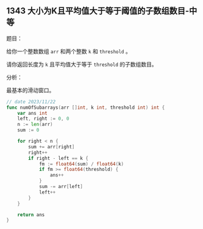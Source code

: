 ## 1343 大小为K且平均值大于等于阈值的子数组数目-中等

题目：

给你一个整数数组 `arr` 和两个整数 `k` 和 `threshold` 。

请你返回长度为 `k` 且平均值大于等于 `threshold` 的子数组数目。



分析：

最基本的滑动窗口。

```go
// date 2023/11/22
func numOfSubarrays(arr []int, k int, threshold int) int {
    var ans int
    left, right := 0, 0
    n := len(arr)
    sum := 0

    for right < n {
        sum += arr[right]
        right++
        if right - left == k {
            fm := float64(sum) / float64(k)
            if fm >= float64(threshold) {
                ans++
            }
            sum -= arr[left]
            left++
        }
    }

    return ans
}
```

